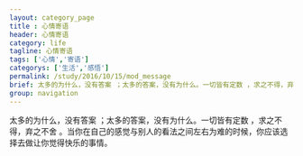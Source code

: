 ```yaml
---
layout: category_page
title : 心情寄语
header: 心情寄语
category: life
tagline: 心情寄语
tags: ['心情','寄语']
categorys: ['生活','感悟']
permalink: /study/2016/10/15/mod_message
brief: 太多的为什么，没有答案 ；太多的答案，没有为什么。一切皆有定数 ，求之不得，弃之不舍 。当你在自己的感觉与别人的看法之间左右为难的时候，你应该选择去做让你觉得快乐的事情。
group: navigation
---
```

<p>
    太多的为什么，没有答案 ；太多的答案，没有为什么。一切皆有定数 ，求之不得，弃之不舍 。当你在自己的感觉与别人的看法之间左右为难的时候，你应该选择去做让你觉得快乐的事情。
</p>
